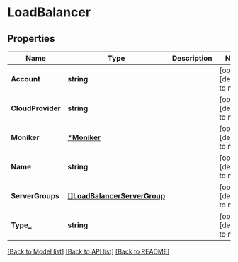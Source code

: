 # LoadBalancer

## Properties
Name | Type | Description | Notes
------------ | ------------- | ------------- | -------------
**Account** | **string** |  | [optional] [default to null]
**CloudProvider** | **string** |  | [optional] [default to null]
**Moniker** | [***Moniker**](Moniker.md) |  | [optional] [default to null]
**Name** | **string** |  | [optional] [default to null]
**ServerGroups** | [**[]LoadBalancerServerGroup**](LoadBalancerServerGroup.md) |  | [optional] [default to null]
**Type_** | **string** |  | [optional] [default to null]

[[Back to Model list]](../README.md#documentation-for-models) [[Back to API list]](../README.md#documentation-for-api-endpoints) [[Back to README]](../README.md)


